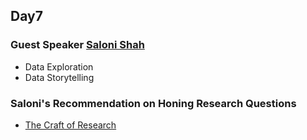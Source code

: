 ## Day7

### Guest Speaker [Saloni Shah](https://salonishah.co/) 
- Data Exploration
- Data Storytelling

### Saloni's Recommendation on Honing Research Questions
- [The Craft of Research](http://course.sdu.edu.cn/G2S/eWebEditor/uploadfile/20140306165625006.pdf)
